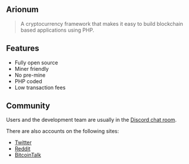 ## Arionum

> A cryptocurrency framework that makes it easy to build blockchain based applications using PHP.

## Features

- Fully open source
- Miner friendly
- No pre-mine
- PHP coded
- Low transaction fees

## Community

Users and the development team are usually in the [Discord chat room](https://discordapp.com/invite/ZkrFqt4).

There are also accounts on the following sites:

- [Twitter](https://twitter.com/ArionumCrypto)
- [Reddit](https://reddit.com/r/Arionum)
- [BitcoinTalk](https://bitcointalk.org/index.php?topic=2710248)
